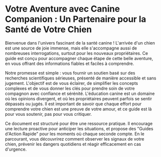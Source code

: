 # **Votre Aventure avec Canine Companion : Un Partenaire pour la Santé de Votre Chien**

Bienvenue dans l'univers fascinant de la santé canine ! L'arrivée d'un chien est une source de joie immense, mais elle s'accompagne aussi de nombreuses interrogations, surtout pour les nouveaux propriétaires. Ce guide est conçu pour accompagner chaque étape de cette belle aventure, en vous offrant des informations fiables et faciles à comprendre.

Notre promesse est simple : vous fournir un soutien basé sur des recherches scientifiques sérieuses, présenté de manière accessible et sans jugement. L'objectif est de vous éclairer, de simplifier les concepts complexes et de vous donner les clés pour prendre soin de votre compagnon avec confiance et sérénité. L'éducation canine est un domaine où les opinions divergent, et où les propriétaires peuvent parfois se sentir dépassés ou jugés. Il est important de savoir que chaque effort pour comprendre votre chien est une preuve de votre amour, et ce guide est là pour vous soutenir, pas pour vous critiquer.

Ce document est structuré pour être une ressource pratique. Il encourage une lecture proactive pour anticiper les situations, et propose des "Guides d'Action Rapide" pour les moments où chaque seconde compte. En le parcourant, vous découvrirez comment observer les signaux de votre chien, prévenir les dangers quotidiens et réagir efficacement en cas d'urgence. 